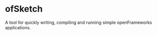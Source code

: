 ofSketch
========

A tool for quickly writing, compiling and running simple openFrameworks applications.
